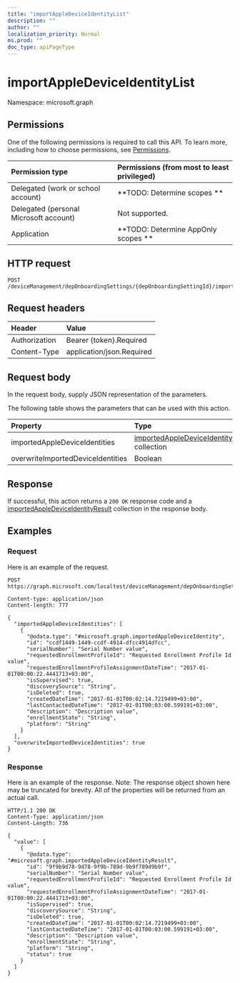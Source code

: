 ```yaml
---
title: "importAppleDeviceIdentityList"
description: ""
author: ""
localization_priority: Normal
ms.prod: ""
doc_type: apiPageType
---
```


# importAppleDeviceIdentityList

Namespace: microsoft.graph



## Permissions
One of the following permissions is required to call this API. To learn more, including how to choose permissions, see [Permissions](/concepts/permissions-reference.md).

|Permission type|Permissions (from most to least privileged)|
|:---|:---|
|Delegated (work or school account)|**TODO: Determine scopes **|
|Delegated (personal Microsoft account)|Not supported.|
|Application|**TODO: Determine AppOnly scopes **|

## HTTP request
<!-- {
  "blockType": "ignored"
}
-->
``` http
POST /deviceManagement/depOnboardingSettings/{depOnboardingSettingId}/importedAppleDeviceIdentities/importAppleDeviceIdentityList
```

## Request headers
|Header|Value|
|:---|:---|
|Authorization|Bearer {token}.Required|
|Content-Type|application/json.Required|

## Request body
In the request body, supply JSON representation of the parameters.

The following table shows the parameters that can be used with this action.

|Property|Type|Description|
|:---|:---|:---|
|importedAppleDeviceIdentities|[importedAppleDeviceIdentity](../resources/importedappledeviceidentity.md) collection||
|overwriteImportedDeviceIdentities|Boolean||



## Response
If successful, this action returns a `200 OK` response code and a [importedAppleDeviceIdentityResult](../resources/importedappledeviceidentityresult.md) collection in the response body.

## Examples

### Request
Here is an example of the request.
<!-- {
  "blockType": "request",
  "name": "importedappledeviceidentity_importappledeviceidentitylist"
}
-->
``` http
POST https://graph.microsoft.com/localtest/deviceManagement/depOnboardingSettings/{depOnboardingSettingId}/importedAppleDeviceIdentities/importAppleDeviceIdentityList

Content-type: application/json
Content-length: 777

{
  "importedAppleDeviceIdentities": [
    {
      "@odata.type": "#microsoft.graph.importedAppleDeviceIdentity",
      "id": "ccdf1449-1449-ccdf-4914-dfcc4914dfcc",
      "serialNumber": "Serial Number value",
      "requestedEnrollmentProfileId": "Requested Enrollment Profile Id value",
      "requestedEnrollmentProfileAssignmentDateTime": "2017-01-01T00:00:22.4441713+03:00",
      "isSupervised": true,
      "discoverySource": "String",
      "isDeleted": true,
      "createdDateTime": "2017-01-01T00:02:14.7219499+03:00",
      "lastContactedDateTime": "2017-01-01T00:03:00.599191+03:00",
      "description": "Description value",
      "enrollmentState": "String",
      "platform": "String"
    }
  ],
  "overwriteImportedDeviceIdentities": true
}
```

### Response
Here is an example of the response. Note: The response object shown here may be truncated for brevity. All of the properties will be returned from an actual call.
<!-- {
  "blockType": "response",
  "truncated": true,
  "@odata.type": "collection(microsoft.graph.importedappledeviceidentityresult)"
}
-->
``` http
HTTP/1.1 200 OK
Content-Type: application/json
Content-Length: 736

{
  "value": [
    {
      "@odata.type": "#microsoft.graph.importedAppleDeviceIdentityResult",
      "id": "9f9b9d78-9d78-9f9b-789d-9b9f789d9b9f",
      "serialNumber": "Serial Number value",
      "requestedEnrollmentProfileId": "Requested Enrollment Profile Id value",
      "requestedEnrollmentProfileAssignmentDateTime": "2017-01-01T00:00:22.4441713+03:00",
      "isSupervised": true,
      "discoverySource": "String",
      "isDeleted": true,
      "createdDateTime": "2017-01-01T00:02:14.7219499+03:00",
      "lastContactedDateTime": "2017-01-01T00:03:00.599191+03:00",
      "description": "Description value",
      "enrollmentState": "String",
      "platform": "String",
      "status": true
    }
  ]
}
```

